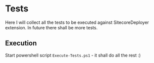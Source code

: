 # Tests

Here I will collect all the tests to be executed against SitecoreDeployer extension. In future there shall be more tests.

## Execution

Start powershell script ```Execute-Tests.ps1``` - it shall do all the rest :)